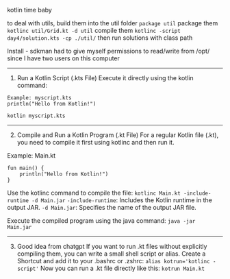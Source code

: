 kotlin time baby

to deal with utils, build them into the util folder
`package util` package them
`kotlinc util/Grid.kt -d util` compile them 
`kotlinc -script day4/solution.kts -cp ./util/` then run solutions with class path



Install - sdkman
had to give myself permissions to read/write from /opt/ since I have two users on this computer

---
1. Run a Kotlin Script (.kts File)
Execute it directly using the kotlin command:
```
Example: myscript.kts
println("Hello from Kotlin!")
```
`kotlin myscript.kts`

---
2. Compile and Run a Kotlin Program (.kt File)
For a regular Kotlin file (.kt), you need to compile it first using kotlinc and then run it.

Example: Main.kt
```
fun main() {
    println("Hello from Kotlin!")
}
```
Use the kotlinc command to compile the file:
`kotlinc Main.kt -include-runtime -d Main.jar`
`-include-runtime`: Includes the Kotlin runtime in the output JAR.
`-d Main.jar`: Specifies the name of the output JAR file.

Execute the compiled program using the java command:
`java -jar Main.jar`

---
3. Good idea from chatgpt
If you want to run .kt files without explicitly compiling them, you can write a small shell script or alias.
Create a Shortcut and add it to your .bashrc or .zshrc:
`alias kotrun='kotlinc -script'`
Now you can run a .kt file directly like this:
`kotrun Main.kt`